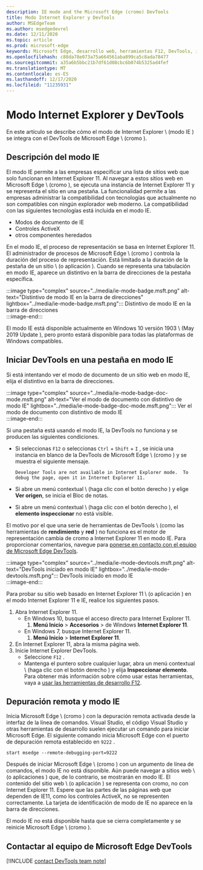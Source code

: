 ```yaml
---
description: IE mode and the Microsoft Edge (cromo) DevTools
title: Modo Internet Explorer y DevTools
author: MSEdgeTeam
ms.author: msedgedevrel
ms.date: 12/11/2020
ms.topic: article
ms.prod: microsoft-edge
keywords: Microsoft Edge, desarrollo web, herramientas F12, DevTools, ie11, Internet Explorer 11, modo IE
ms.openlocfilehash: c88da78e073a75a664561aba899ca5c8ada78477
ms.sourcegitcommit: a35a6b5bbc21b7df61d08cbc6b074b5325ad4fef
ms.translationtype: MT
ms.contentlocale: es-ES
ms.lasthandoff: 12/17/2020
ms.locfileid: "11235931"
---
```

# Modo Internet Explorer y DevTools  

En este artículo se describe cómo el modo de Internet Explorer \ (modo IE \) se integra con el DevTools de Microsoft Edge \ (cromo \).  

## Descripción del modo IE  

El modo IE permite a las empresas especificar una lista de sitios web que solo funcionan en Internet Explorer 11.  Al navegar a estos sitios web en Microsoft Edge \ (cromo \), se ejecuta una instancia de Internet Explorer 11 y se representa el sitio en una pestaña.  La funcionalidad permite a las empresas administrar la compatibilidad con tecnologías que actualmente no son compatibles con ningún explorador web moderno.  La compatibilidad con las siguientes tecnologías está incluida en el modo IE.  

*   Modos de documento de IE  
*   Controles ActiveX  
*   otros componentes heredados  

En el modo IE, el proceso de representación se basa en Internet Explorer 11.  El administrador de procesos de Microsoft Edge \ (cromo \) controla la duración del proceso de representación.  Está limitado a la duración de la pestaña de un sitio \ (o aplicación \).  Cuando se representa una tabulación en modo IE, aparece un distintivo en la barra de direcciones de la pestaña específica.  

:::image type="complex" source="../media/ie-mode-badge.msft.png" alt-text="Distintivo de modo IE en la barra de direcciones" lightbox="../media/ie-mode-badge.msft.png":::
   Distintivo de modo IE en la barra de direcciones  
:::image-end:::  

El modo IE está disponible actualmente en Windows 10 versión 1903 \ (May 2019 Update \), pero pronto estará disponible para todas las plataformas de Windows compatibles.  

## Iniciar DevTools en una pestaña en modo IE  

Si está intentando ver el modo de documento de un sitio web en modo IE, elija el distintivo en la barra de direcciones.  

:::image type="complex" source="../media/ie-mode-badge-doc-mode.msft.png" alt-text="Ver el modo de documento con distintivo de modo IE" lightbox="../media/ie-mode-badge-doc-mode.msft.png":::
   Ver el modo de documento con distintivo de modo IE  
:::image-end:::  

Si una pestaña está usando el modo IE, la DevTools no funciona y se producen las siguientes condiciones.

*   Si seleccionas `F12` o seleccionas `Ctrl` + `Shift` + `I` , se inicia una instancia en blanco de la DevTools de Microsoft Edge \ (cromo \) y se muestra el siguiente mensaje.  
    
    ```text
    Developer Tools are not available in Internet Explorer mode.  To debug the page, open it in Internet Explorer 11.
    ```  
    
*   Si abre un menú contextual \ (haga clic con el botón derecho \) y elige **Ver origen**, se inicia el Bloc de notas.  
*   Si abre un menú contextual \ (haga clic con el botón derecho \), el **elemento inspeccionar** no está visible.  

El motivo por el que una serie de herramientas de DevTools \ (como las herramientas de **rendimiento** y **red** \) no funciona es el motor de representación cambia de cromo a Internet Explorer 11 en modo IE.  Para proporcionar comentarios, navegue para [ponerse en contacto con el equipo de Microsoft Edge DevTools](#getting-in-touch-with-the-microsoft-edge-devtools-team).  

:::image type="complex" source="../media/ie-mode-devtools.msft.png" alt-text="DevTools iniciado en modo IE" lightbox="../media/ie-mode-devtools.msft.png":::
   DevTools iniciado en modo IE  
:::image-end:::  

Para probar su sitio web basado en Internet Explorer 11 \ (o aplicación \) en el modo Internet Explorer 11 e IE, realice los siguientes pasos.  

1.  Abra Internet Explorer 11.  
    *   En Windows 10, busque el acceso directo para Internet Explorer 11.
        1.  **Menú Inicio**  >  **Accesorios**  >  de Windows **Internet Explorer 11**.  
    *   En Windows 7, busque Internet Explorer 11.
        1.  **Menú Inicio**  >  **Internet Explorer 11**.  
1.  En Internet Explorer 11, abra la misma página web.  
1.  Inicie Internet Explorer DevTools.  
    *   Seleccione `F12` .  
    *   Mantenga el puntero sobre cualquier lugar, abra un menú contextual \ (haga clic con el botón derecho \) y elija **Inspeccionar elemento**.  Para obtener más información sobre cómo usar estas herramientas, vaya a [usar las herramientas de desarrollo F12][PreviousVersionsWindowsInternetExplorerDeveloperSamplesbg182326].  

## Depuración remota y modo IE  

Inicia Microsoft Edge \ (cromo \) con la depuración remota activada desde la interfaz de la línea de comandos.  Visual Studio, el código Visual Studio y otras herramientas de desarrollo suelen ejecutar un comando para iniciar Microsoft Edge.  El siguiente comando inicia Microsoft Edge con el puerto de depuración remota establecido en `9222` .  

```shell
start msedge --remote-debugging-port=9222
```  

Después de iniciar Microsoft Edge \ (cromo \) con un argumento de línea de comandos, el modo IE no está disponible.  Aún puede navegar a sitios web \ (o aplicaciones \) que, de lo contrario, se mostrarán en modo IE.  El contenido del sitio web \ (o aplicación \) se representa con cromo, no con Internet Explorer 11.  Espere que las partes de las páginas web que dependen de IE11, como los controles ActiveX, no se representen correctamente.  La tarjeta de identificación de modo de IE no aparece en la barra de direcciones.  

El modo IE no está disponible hasta que se cierra completamente y se reinicie Microsoft Edge \ (cromo \).  

## Contactar al equipo de Microsoft Edge DevTools  

[!INCLUDE [contact DevTools team note](../includes/contact-devtools-team-note.md)]  

<!-- links -->  

[PreviousVersionsWindowsInternetExplorerDeveloperSamplesbg182326]: /previous-versions/windows/internet-explorer/ie-developer/samples/bg182326(v%3dvs.85) "Usar las herramientas de desarrollo F12 | Microsoft docs"  
